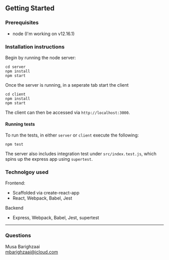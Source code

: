## Getting Started

### Prerequisites

- node (I'm working on v12.16.1)

### Installation instructions

Begin by running the node server:

```
cd server
npm install
npm start
```

Once the server is running, in a seperate tab start the client

```
cd client
npm install
npm start
```

The client can then be accessed via `http://localhost:3000`.

#### Running tests

To run the tests, in either `server` or `client` execute the following:

```
npm test
```

The server also includes integration test under `src/index.test.js`, which spins up the express app using `supertest`.

### Technolgoy used

Frontend:

- Scaffolded via create-react-app
- React, Webpack, Babel, Jest

Backend

- Express, Webpack, Babel, Jest, supertest

---

### Questions

Musa Barighzaai
<br>
mbarighzaai@icloud.com
